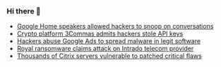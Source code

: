 ### Hi there 👋

<!--START_SECTION:feed-->
* [Google Home speakers allowed hackers to snoop on conversations](https://www.bleepingcomputer.com/news/security/google-home-speakers-allowed-hackers-to-snoop-on-conversations/)
* [Crypto platform 3Commas admits hackers stole API keys](https://www.bleepingcomputer.com/news/security/crypto-platform-3commas-admits-hackers-stole-api-keys/)
* [Hackers abuse Google Ads to spread malware in legit software](https://www.bleepingcomputer.com/news/security/hackers-abuse-google-ads-to-spread-malware-in-legit-software/)
* [Royal ransomware claims attack on Intrado telecom provider](https://www.bleepingcomputer.com/news/security/royal-ransomware-claims-attack-on-intrado-telecom-provider/)
* [Thousands of Citrix servers vulnerable to patched critical flaws](https://www.bleepingcomputer.com/news/security/thousands-of-citrix-servers-vulnerable-to-patched-critical-flaws/)
<!--END_SECTION:feed-->

<!--
**frankenk/frankenk** is a ✨ _special_ ✨ repository because its `README.md` (this file) appears on your GitHub profile.

Here are some ideas to get you started:

- 🔭 I’m currently working on ...
- 🌱 I’m currently learning ...
- 👯 I’m looking to collaborate on ...
- 🤔 I’m looking for help with ...
- 💬 Ask me about ...
- 📫 How to reach me: ...
- 😄 Pronouns: ...
- ⚡ Fun fact: ...
-->




